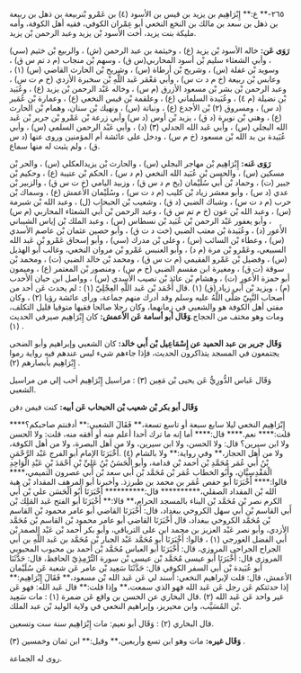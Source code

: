 ٢٦٥-** ع:** إِبْرَاهِيم بن يزيد بن قيس بن الأسود (٤) بن عَمْرو بْنربيعة بن ذهل بن ربيعة بن ذهل بن سعد بن مالك بن النخع النخعي أبو عِمْران الكوفي، فقيه أهل الكوفة، وأمه مليكة بنت يزيد، أخت الأسود بْن يزيد وعبد الرحمن بْن يزيد.

**رَوَى عَن:** خاله الأسود بْن يزيد (ع) ، وخيثمة بن عبد الرحمن (ش) ، والربيع بْن خثيم (سي) ، وأبي الشعثاء سليم بْن أسود المحاربي(س ق) ، وسهم بْن منجاب (م د تم س ق) ، وسويد بْن غفلة (س) ، وشريح بْن أرطاة (س) ، وشريح بْن الحارث القاضي (س) (١) ، وعابس بْن ربيعة (خ م د ت س) ، وأبي مَعْمَر عَبد اللَّهِ بْن سخبرة الأزدي (خ م ت س) ، وعبد الرحمن بْن بشر بْن مسعود الأزرق (م س) ، وخاله عَبْد الرحمن بْن يزيد (ع) ، وعُبَيد بْن نضيلة (م ٤) ، وعُبَيدة السلماني (ع) ، وعلقمة بْن قيس النخعي (ع) ، وعمارة بْن عُمَير (د س) ، ومسروق (٢) بْن الأجدع (ع) ، ونباتة (س) ، ونهيك بْن سنان، وهمام بْن الحارث (ع) ، وهني بْن نويرة (د ق) ، يزيد بْن أوس (د س) وأبي زرعة بْن عَمْرو بْن جرير بْن عَبد الله البجلي (س) ، وأبي عَبد الله الجدلي (٣) (د) ، وأبي عَبْد الرحمن السلمي (س) ، وأبي عُبَيدة بن بد الله بْن مسعود (خ م س) ، ودخل على عائشة أم المؤمنين وروى عنها (د س ق) ، ولم يثبت له منها سماع.

**رَوَى عَنه:** إِبْرَاهِيم بْن مهاجر البجلي (س) ، والحارث بْن يزيدالعكلي (س) ، والحر بْن مسكين (س) ، والحسن بْن عُبَيد الله النخعي (م د س) ، الحكم بْن عتيبة (ع) ، وحكيم بْن جبير (ت) ، وحماد بْن أَبي سُلَيْمان (بخ م د س ق) ، وزبيد اليامي (خ ت س ق) ، والزبير بْن عدي (د س) ، وأبو معشر زياد بْن كليب (م د ت س) ، وسُلَيْمان الأعمش (ع) ، وسماك بْن حرب (م د ت س) ، وشباك الضبي (د ق) ، وشعيب بْن الحبحاب (ل) ، وعبد الله بْن شبرمة (س) ، وعبد الله بْن عون (خ م تم س ق) ، وعبد الرحمن بْن أَبي الشعثاء المحاربي (م س) ، وأبو يعفور عَبْد الرحمن بْن عُبَيد بْن نسطاس (س) ، وعبد الملك بْن إياس الشيباني الأَعور (د) ، وعُبَيدة بْن معتب الضبي (خت د ت ق) ، وأبو حصين عثمان بْن عاصم الأسدي (س) ، وعطاء بْن السائب (س) ، وعلى بْن مدرك (سي) ، وأبو إسحاق عَمْرو بْن عَبد الله السبيعي، وعَمْرو بْن مرة (م د) ، وأبو العنبس عَمْرو بْن مروان النخعي، وغالب أبو الهذيل (س) ، وفضيل بْن عَمْرو الفقيمي (م ت س ق) ، ومحمد بْن خالد الضبي (ت) ، ومحمد بْن سوقة (ت ق) ، ومغيرة ابن مقسم الضبي (خ م س) ، ومنصور بْن المعتمر (ع) ، وميمون أبو حمزة الأَعور (ت) ، وهشام بْن عائذ بْن نصيب الأسدي (س) ، وواصل ابن حيان الأحدب (م) ، ويزيد بْن أَبي زياد (ق) (١) .قال أَحْمَد بْن عَبد اللَّهِ العِجْلِيّ (١) : لم يحدث عَن أحد من أصحاب النَّبِيّ صَلَّى اللَّهُ عليه وسلم وقد أدرك منهم جماعة، ورأى عائشة رؤيا (٢) ، وكان مفتي أهل الكوفة هو والشعبي في زمانهما، وكان رجلا صالحا فقيها متوقيا قليل التكلف، ومات وهو مختف من الحجاج.**وَقَال أبو أسامة عَن الأعمش:** كان إِبْرَاهِيم صيرفي الحديث (١) .

**وَقَال جرير بن عبد الحميد عن إِسْمَاعِيل بْن أَبي خالد:** كان الشعبي وإبراهيم وأبو الضحى يجتمعون في المسجد يتذاكرون الحديث، فإذا جاءهم شيء ليس عندهم فيه رواية رموا إِبْرَاهِيم بأبصارهم (٢) .

وَقَال عَباس الدُّورِيُّ عَن يحيى بْن مَعِين (٣) : مراسيل إِبْرَاهِيم أحب إلي من مراسيل الشعبي.

**وَقَال أبو بكر بْن شعيب بْن الحبحاب عَن أبيه:** كنت فيمن دفن

إِبْرَاهِيم النخعي ليلا سابع سبعة أو تاسع تسعة،** فَقَالَ الشعبي:** أدفنتم صاحبكم؟**** قلت:**** نعم.**** قال:**** أما إنه ما ترك أحدا أعلم منه أو أفقه منه، قلت: ولا الحسن ولا ابن سيرين؟ قال: ولا الحسن، ولا ابن سيرين، ولا من أهل البصرة، ولا من أهل الكوفة، ولا من أهل الحجاز،** وفي رواية:** ولا بالشام (٤) .أَخْبَرَنَا الإمام أبو الفرج عَبْد الرَّحْمَنِ بْنُ أَبي عُمَر مُحَمَّدِ بْن أحمد بْن قدامة، وأبو الْحَسَنُ بْنُ عَلِيِّ بْنِ أَحْمَدَ بْنِ عَبْدِ الْوَاحِدِ الْمَقْدِسِيَّانِ، وأَبُو الخطاب عُمَر بْن مُحَمَّد بْن أَبي سعد بْن أَبي عصرون التميمي،**** قالوا:**** أَخْبَرَنَا أبو حفص عُمَر بن محمد بن طبرزذ. وأخبرنا أبو المرهف المقداد بْن هبة الله بْن المقداد الصقلي،********** قال:********** أَخْبَرَنَا أَبُو الْحَسَن علي بْن أَبي الكرم نصر بْن مُحَمَّد بْن البناء بالمسجد الحرام،** قالا:** أَخْبَرَنَا أبو الفتح عَبد المَلِك بْن أَبي القاسم بْن أَبي سهل الكروخي ببغداد، قال: أَخْبَرَنَا القاضي أبو عامر محمود بْن القاسم بْن مُحَمَّد الكروخي ببغداد، قال أَخْبَرَنَا القاضي أبو عامر محمود بْن القاسم بْن مُحَمَّد الأزدي، وأبو نصر عَبْد العزيز بن محمد ابن على الترياقي، وأبو بكر أحمد بْن عَبْد الصمد بْن أَبي الفضل الغورجي (١) ، قالوا: أَخْبَرَنَا أبو مُحَمَّد عَبْد الجبار بْن مُحَمَّد بن عَبد اللَّهِ بن أَبي الجراح الجراحى المروزي، قال: أَخْبَرَنَا أبو العباس مُحَمَّد بْن أحمد بن محبوب المحبوبي المروزي قال: أَخْبَرَنَا أبو عيسى مُحَمَّد بْن عيسى بْن سورة التِّرْمِذِيّ الحافظ، قال: حَدَّثَنَا أبو عُبَيدة بْن أَبي السفر الكوفي قال: حَدَّثَنَا سَعِيد بْن عامر عَن شعبة عَن سُلَيْمان الأعمش، قال: قلت لإبراهيم النخعي: أسند لي عَن عَبد الله بْن مسعود،** فَقَالَ إِبْرَاهِيم:** إذا حدثتكم عَن رجل عَن عَبد الله فهو الذي سمعت،** وإذا قلت:** قال عَبد الله: فهو عَن غير واحد عَن عَبد الله (٢) .قال البخاري عن الحسن بن واقع عَن ضمرة (١) : مات سَعِيد بْن المُسَيَّب، وابن محيريز، وإبراهيم النخعي في ولاية الوليد بْن عبد الملك.

قال البخاري (٢) : وَقَال أبو نعيم: مات إِبْرَاهِيم سنة ست وتسعين.

**وَقَال غيره:** مات وهو ابن تسع وأربعين،** وقيل:** ابن ثمان وخمسين (٣) .

روى له الجماعة.